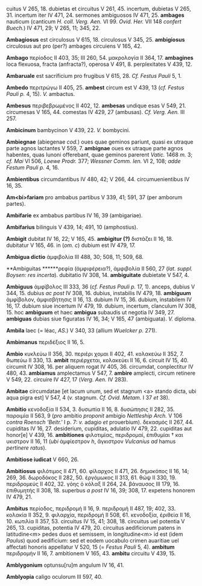 cuitus V 265, 18. dubietas et circuitus V 261, 45. incertum, dubietas V
265, 31. incertum iter IV 471, 24. sermones ambiguosos IV 471, 25.
**ambages** nauticum (canticum *H. coll. Verg. Aen.* VI 99. *Ovid. Her.*
VII 148 *confert Buech.*) IV 471, 29; V 265, 11; 345, 22.

**Ambagiosus** est circulosus V 615, 18. circulosus V 345, 25.
**ambigiosus** circulosus aut pro (per?) ambages circuiens V 165, 42.

**Ambago** περίοδος II 403, 35; III 260, 54. μακρολογία II 364, 17.
**ambagines** loca flexuosa, fracta (anfracta?), operosa V 491, 8.
perplexitates V 439, 12.

**Ambaruale** est sacrificium pro frugibus V 615, 28. *Cf. Festus Pauli*
5, 1.

**Ambedo** περιτρώγω II 405, 25. **ambest** circum est V 439, 13 (*cf.*
*Festus Pauli p.* 4, 15). *V.* ambactus.

**Ambesus** περιβεβρωμένος II 402, 12. **ambesas** undique esas V 549,
21. circumesas V 165, 44. comestas IV 429, 27 (ambusas). *Cf. Verg.
Aen.* III 257.

**Ambicinum** bambycinon V 439, 22. *V.* bombycini.

**Ambiegnae** (abiegenae *cod.*) oues quae geminos pariunt, quasi ex
utraque parte agnos lactantes V 559, 7. **ambignae** oues ex utraque
parte agnos habentes, quas Iunoni offerebant, quae geminos parerent
*Vatic.* 1468 *m.* 3; *cf. Mai* VI 506, *Loewe Prodr.* 377; *Wessner
Comm. Ien.* VI 2, 108; *adde Festum Pauli p.* 4, 16.

**Ambientibus** circumdantibus IV 480, 42; V 266, 44. circumuenientibus
IV 16, 35.

**Am\<bi\>fariam** pro ambabus partibus V 339, 41; 591, 37 (per amborum
partes).

**Ambifarie** ex ambabus partibus IV 16, 39 (ambigariae).

**Ambifarius** bilinguis V 439, 14; 491, 10 (amphostius).

**Ambigit** dubitat IV 16, 22; V 165, 45. **ambigitur (?)** διστάζει
II 16, 18. dubitatur V 165, 46. in (*om. c*) dubium est IV 479, 17.

**Ambigua dictio** ἀμφιβολία III 488, 30; 508, 11; 509, 68.

**Ambiguitas \*\*\*\***ρεφία (ἀμφιφέρεια?), ἀμφιβολία II 560, 27 (*lat.
suppl. Boysen: res incerta*). dubitatio IV 308, 14. **ambiguitate**
dubietate V 547, 4.

**Ambiguus** ἀμφίβολος III 333, 36 (*cf. Festus Pauli p.* 17, 1).
anceps, dubius V 344, 15. dubius *ac post* IV 308, 16. dubius,
instabilis IV 479, 18. **ambiguum** ἀμφίβολον, ἀμφισβήτησις II 16, 13.
dubium IV 15, 36. dubium, instabilem IV 16, 17. dubium siue incertum IV
479, 19. dubium, incertum, clanculum IV 308, 15. hoc **ambiguum** et
haec **ambigua** subaudis ut negotia IV 349, 27. **ambiguas** dubias
siue figuratas IV 16, 34; V 165, 47 (ambiguata). *V.* diploma.

**Ambila** laec (= léac, *AS.*) V 340, 33 (allium *Wuelcker p.* 271).

**Ambimanus** περιδέξιος II 16, 5.

**Ambio** κυκλεύω II 356, 30. περιέρι χομαι II 402, 41. κολακεύω II 352,
7. θωπεύω II 330, 13. **ambit** περιέρχεται, κολακεύει II 16, 6. circuit
IV 15, 40. circumit IV 308, 16. per aliquem rogat IV 405, 36. circumdat,
conplectitur IV 480, 43. **ambiamus** amplectamus V 547, 7. **ambire**
amplecti, circum retinere V 549, 22. circuire IV 427, 17 (*Verg. Aen.*
IV 283).

**Ambitae** circumdatae [et lacum unum, sed et stagnum \<a\> stando
dicta, ubi aqua pigra est] V 547, 4 (*v.* stagnum. *Cf. Ovid. Metam.* I
37 *et* 38).

**Ambitio** κενοδοξία II 534, 3. δυσωπία II 16, 8. δυσώπησις II 282, 35.
παροιμία II 563, 9 (*pro* ambitio *proponit* ambigio *Nettleship Arch.*
V 106 *contra Roensch 'Beitr.'* I p. 7: *v.* adagio *et* prouerbium).
δεκασμός II 267, 44. cupiditas IV 16, 27. desiderium, cupiditas,
adulatio IV 479, 22. cupiditas aut honor[e] V 439, 16. **ambitiones**
φιλοτιμίας, περιδρομαί, ἐπιθυμίαι † και υκιστρον II 16, 11 (*ubi*
ἀμφίεστρον *h*, ἄγκιστρον *Vulcanius ad* hamus *pertinere ratus*).

**Ambitiose iudicat** V 660, 26.

**Ambitiosus** φιλότιμος II 471, 60. φίλαρχος II 471, 26. δημοκόπος II
16, 14; 269, 36. δωροδόκος II 282, 50. ἐργόμωκος II 313, 61. θώψ II 330,
19. περιδρομεύς II 402, 32. γόης ὁ κόλαξ II 264, 24. βάναυσος III 179,
16. ἐπιθυμητής II 308, 18. superbus *a post* IV 16, 39; 308, 17.
expetens honorem IV 479, 21.

**Ambitus** περίοδος, περιδρομή II 16, 9. περιδρομή II 487, 19; 402, 33.
κολακία II 352, 9. φιλαρχία, περιδρομή II 508, 61. κενοδοξία, ἐριθεία II
16, 10. κωτιλία II 357, 53. circuitus IV 15, 41; 308, 18. circuitus uel
potentia V 265, 13. cupiditas, potentia IV 479, 20. circuitus
aedificiorum patens in latitudine\<m\> pedes duos et semissem, in
longitudine\<m\> id est (idem *Paulus*) quod aedificium: sed et eodem
uocabulo crimen auaritiae uel affectati honoris appellatur V 520, 15 (=
*Festus Pauli* 5, 4). **ambitum** περιδρομήν II 16, 7. ambitionem V 165,
43. **ambitu** circuitu V 439, 15.

**Amblygonium** optunsu[ru]m angulum IV 16, 41.

**Amblyopia** caligo oculorum III 597, 40.
